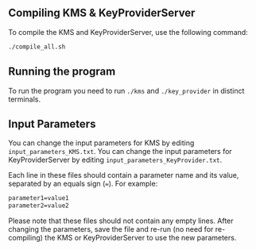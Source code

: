 ## Compiling KMS & KeyProviderServer

To compile the KMS and KeyProviderServer, use the following command:

```bash
./compile_all.sh
```

## Running the program

To run the program you need to run `./kms` and `./key_provider` in distinct terminals.

## Input Parameters

You can change the input parameters for KMS by editing `input_parameters_KMS.txt`.
You can change the input parameters for KeyProviderServer by editing `input_parameters_KeyProvider.txt`.

Each line in these files should contain a parameter name and its value, separated by an equals sign (`=`). For example:

```txt
parameter1=value1
parameter2=value2
```
Please note that these files should not contain any empty lines.
After changing the parameters, save the file and re-run (no need for re-compiling) the KMS or KeyProviderServer to use the new parameters.
